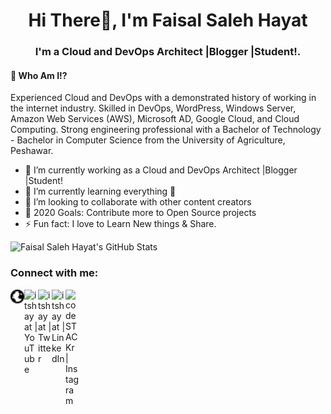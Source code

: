 <h1 align="center">Hi There👋, I'm Faisal Saleh Hayat</h1>
<h3 align="center">I'm a Cloud and DevOps Architect |Blogger |Student!.</h3> 

#### 🤔 Who Am I!?
Experienced Cloud and DevOps with a demonstrated history of working in the internet industry. Skilled in DevOps, WordPress, Windows Server, Amazon Web Services (AWS), Microsoft AD, Google Cloud, and Cloud Computing. Strong engineering professional with a Bachelor of Technology - Bachelor in Computer Science from the University of Agriculture, Peshawar.

- 🔭 I’m currently working as a Cloud and DevOps Architect |Blogger |Student!
- 🌱 I’m currently learning everything 🤣
- 👯 I’m looking to collaborate with other content creators
- 🥅 2020 Goals: Contribute more to Open Source projects
- ⚡ Fun fact: I love to Learn New things & Share.
<p>
  <img src="https://github-readme-stats.vercel.app/api?username=Itshayat&show_icons=true&hide_border=true&count_private=true&theme=shades-of-purple&icon_color=fad000" alt="Faisal Saleh Hayat's GitHub Stats">
</p>

### Connect with me:

[<img align="left" alt="itshayat.com" width="22px" src="https://raw.githubusercontent.com/iconic/open-iconic/master/svg/globe.svg" />][website]
[<img align="left" alt="itshayat | YouTube" width="22px" src="https://cdn.jsdelivr.net/npm/simple-icons@v3/icons/youtube.svg" />][youtube]
[<img align="left" alt="itshayat | Twitter" width="22px" src="https://cdn.jsdelivr.net/npm/simple-icons@v3/icons/twitter.svg" />][twitter]
[<img align="left" alt="itshayat | LinkedIn" width="22px" src="https://cdn.jsdelivr.net/npm/simple-icons@v3/icons/linkedin.svg" />][linkedin]
[<img align="left" alt="codeSTACKr | Instagram" width="22px" src="https://cdn.jsdelivr.net/npm/simple-icons@v3/icons/instagram.svg" />][instagram]

## <br />

[website]: https://itshayat.com
[twitter]: https://twitter.com/itshayatoffical
[youtube]: https://youtube.com/itshayat
[instagram]: https://instagram.com/itshayatoffical
[linkedin]: https://linkedin.com/in/itshayat
